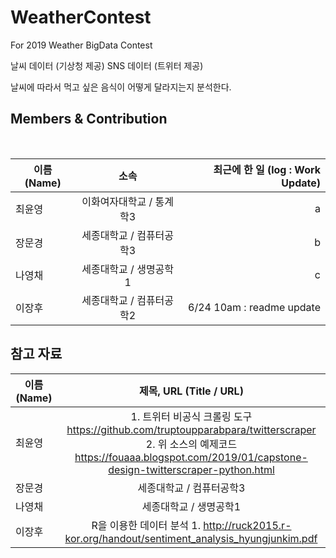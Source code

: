 # WeatherContest
For 2019 Weather BigData Contest



날씨 데이터 (기상청 제공)
SNS 데이터 (트위터 제공)

날씨에 따라서 먹고 싶은 음식이 어떻게 달라지는지 분석한다.


## Members & Contribution
<br>

| 이름 (Name) | 소속 | 최근에 한 일 (log : Work Update) |
|---|:---:|---:|
| 최윤영 | 이화여자대학교 / 통계학3 | a |
| 장문경 | 세종대학교 / 컴퓨터공학3 | b |
| 나영채 | 세종대학교 / 생명공학1 | c |
| 이장후 | 세종대학교 / 컴퓨터공학2 | 6/24 10am : readme update |



## 참고 자료

| 이름 (Name) | 제목, URL (Title / URL) |
|---|:---:|
| 최윤영 | 1. 트위터 비공식 크롤링 도구 https://github.com/truptoupparabpara/twitterscraper<br>2. 위 소스의 예제코드 https://fouaaa.blogspot.com/2019/01/capstone-design-twitterscraper-python.html|
| 장문경 | 세종대학교 / 컴퓨터공학3 |
| 나영채 | 세종대학교 / 생명공학1 |
| 이장후 | R을 이용한 데이터 분석 1. http://ruck2015.r-kor.org/handout/sentiment_analysis_hyungjunkim.pdf |
